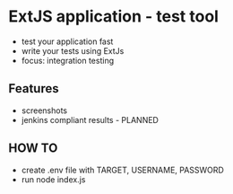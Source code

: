 # ExtJS application - test tool 

* test your application fast
* write your tests using ExtJs
* focus: integration testing

## Features
* screenshots
* jenkins compliant results - PLANNED

## HOW TO
* create .env file with TARGET, USERNAME, PASSWORD
* run node index.js